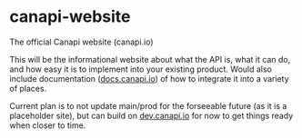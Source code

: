 # canapi-website
The official Canapi website (canapi.io)

This will be the informational website about what the API is, what it can do, and how easy it is to implement into your existing product. Would also include documentation ([docs.canapi.io](docs.canapi.io)) of how to integrate it into a variety of places.

Current plan is to not update main/prod for the forseeable future (as it is a placeholder site), but can build on [dev.canapi.io](dev.canapi.io) for now to get things ready when closer to time.
